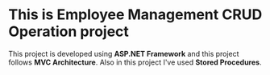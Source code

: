 # This is Employee Management CRUD Operation project
This project is developed using <b>ASP.NET Framework</b> 
and this project follows <b>MVC Architecture</b>.
Also in this project I've used <b>Stored Procedures</b>.
